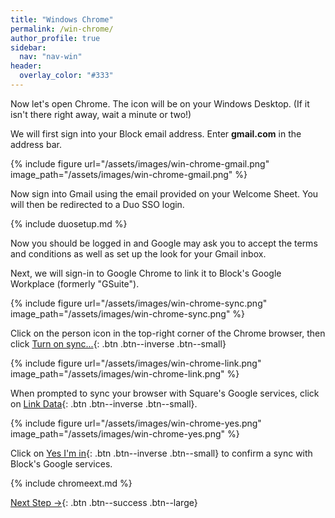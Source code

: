 ```yaml
---
title: "Windows Chrome"
permalink: /win-chrome/
author_profile: true
sidebar:
  nav: "nav-win"
header:
  overlay_color: "#333"
---
```


Now let's open Chrome. The icon will be on your Windows Desktop. (If it isn't there right away, wait a minute or two!)

We will first sign into your Block email address. Enter __gmail.com__ in the address bar.

{% include figure url="/assets/images/win-chrome-gmail.png" image_path="/assets/images/win-chrome-gmail.png" %}

Now sign into Gmail using the email provided on your Welcome Sheet. You will then be redirected to a Duo SSO login.

{% include duosetup.md %}

Now you should be logged in and Google may ask you to accept the terms and conditions as well as set up the look for your Gmail inbox.

Next, we will sign-in to Google Chrome to link it to Block's Google Workplace (formerly "GSuite").

{% include figure url="/assets/images/win-chrome-sync.png" image_path="/assets/images/win-chrome-sync.png"  %}

Click on the person icon in the top-right corner of the Chrome browser, then click [Turn on sync...](){: .btn .btn--inverse .btn--small}

{% include figure url="/assets/images/win-chrome-link.png" image_path="/assets/images/win-chrome-link.png"  %}

When prompted to sync your browser with Square's Google services, click on [Link Data](){: .btn .btn--inverse .btn--small}.

{% include figure url="/assets/images/win-chrome-yes.png" image_path="/assets/images/win-chrome-yes.png"  %}

Click on [Yes I'm in](){: .btn .btn--inverse .btn--small} to confirm a sync with Block's Google services.

{% include chromeext.md %}

[Next Step &rarr;](/win-go/){: .btn .btn--success .btn--large}
